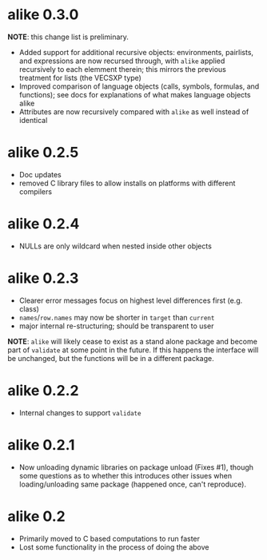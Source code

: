 alike 0.3.0
===========

**NOTE**: this change list is preliminary.

* Added support for additional recursive objects: environments, pairlists, and
  expressions are now recursed through, with `alike` applied recursively to each
  elemment therein; this mirrors the previous treatment for lists (the VECSXP
  type)
* Improved comparison of language objects (calls, symbols, formulas, and
  functions); see docs for explanations of what makes language objects alike
* Attributes are now recursively compared with `alike` as well instead of
  identical


alike 0.2.5
===========

* Doc updates
* removed C library files to allow installs on platforms with different
  compilers

alike 0.2.4
===========

* NULLs are only wildcard when nested inside other objects

alike 0.2.3
===========

* Clearer error messages focus on highest level differences first (e.g. class)
* `names`/`row.names` may now be shorter in `target` than `current`
* major internal re-structuring; should be transparent to user

**NOTE**: `alike` will likely cease to exist as a stand alone package and become part of `validate` at some point in the future.  If this happens the interface will be unchanged, but the functions will be in a different package.

alike 0.2.2
===========

* Internal changes to support `validate`

alike 0.2.1
===========

* Now unloading dynamic libraries on package unload (Fixes #1), though some
  questions as to whether this introduces other issues when loading/unloading
  same package (happened once, can't reproduce).

alike 0.2
=========

* Primarily moved to C based computations to run faster
* Lost some functionality in the process of doing the above

